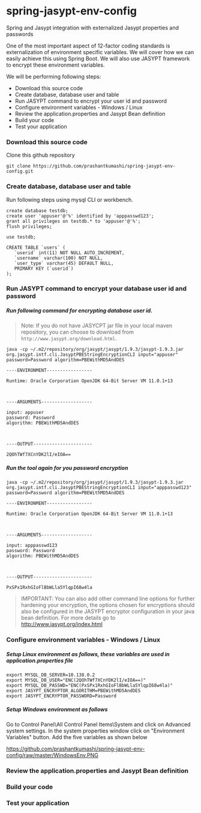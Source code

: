 # spring-jasypt-env-config
Spring and Jasypt integration with externalized Jasypt properties and passwords

One of the most important aspect of 12-factor coding standards is externalization of environment specific variables. We will cover how we can easily achieve this using Spring Boot. We will also use JASYPT framework to encrypt these environment variables. 

We will be performing following steps:
- Download this source code 
- Create database, database user and table 
- Run JASYPT command to encrypt your user id and password 
- Configure environment variables - Windows / Linux 
- Review the application.properties and Jasypt Bean definition 
- Build your code 
- Test your application 

### Download this source code 
Clone this github repository 
```
git clone https://github.com/prashantkumashi/spring-jasypt-env-config.git 
```
### Create database, database user and table 
Run following steps using mysql CLI or workbench. 
```
create database testdb;
create user 'appuser'@'%' identified by 'apppasswd123';
grant all privileges on testdb.* to 'appuser'@'%';
flush privileges;

use testdb;

CREATE TABLE `users` (
   `userid` int(11) NOT NULL AUTO_INCREMENT,
   `username` varchar(100) NOT NULL,
   `user_type` varchar(45) DEFAULT NULL,
   PRIMARY KEY (`userid`)
);
```
### Run JASYPT command to encrypt your database user id and password 
##### Run following command for encrypting database user id. 
> Note: If you do not have JASYCPT jar file in your local maven repository, you can choose to download from ```http://www.jasypt.org/download.html```. 

```
java -cp ~/.m2/repository/org/jasypt/jasypt/1.9.3/jasypt-1.9.3.jar  org.jasypt.intf.cli.JasyptPBEStringEncryptionCLI input="appuser" password=Password algorithm=PBEWithMD5AndDES

----ENVIRONMENT-----------------

Runtime: Oracle Corporation OpenJDK 64-Bit Server VM 11.0.1+13



----ARGUMENTS-------------------

input: appuser
password: Password
algorithm: PBEWithMD5AndDES



----OUTPUT----------------------

2QOhTWf7XCnYDK2lI/eIOA==
```

##### Run the tool again for you password encryption 
```
java -cp ~/.m2/repository/org/jasypt/jasypt/1.9.3/jasypt-1.9.3.jar  org.jasypt.intf.cli.JasyptPBEStringEncryptionCLI input="apppasswd123" password=Password algorithm=PBEWithMD5AndDES

----ENVIRONMENT-----------------

Runtime: Oracle Corporation OpenJDK 64-Bit Server VM 11.0.1+13



----ARGUMENTS-------------------

input: apppasswd123
password: Password
algorithm: PBEWithMD5AndDES



----OUTPUT----------------------

PxSPx1RxhGIoFlBbWLla5YlqpI68w4la
``` 

> IMPORTANT: You can also add other command line options for further hardening your encryption, the options chosen for encryptions should also be configured in the JASYPT encryptor configuration in your java bean definition. For more details go to http://www.jasypt.org/index.html 

### Configure environment variables - Windows / Linux 
##### Setup Linux environment as follows, these variables are used in application.properties file
```
export MYSQL_DB_SERVER=10.138.0.2
export MYSQL_DB_USER="ENC(2QOhTWf7XCnYDK2lI/eIOA==)"
export MYSQL_DB_PASSWD="ENC(PxSPx1RxhGIoFlBbWLla5YlqpI68w4la)"
export JASYPT_ENCRYPTOR_ALGORITHM=PBEWithMD5AndDES
export JASYPT_ENCRYPTOR_PASSWORD=Password
```
##### Setup Windows environment as follows 
Go to Control Panel\All Control Panel Items\System and click on Advanced system settings. In the system properties window click on "Environment Variables" button. Add the five variables as shown below

https://github.com/prashantkumashi/spring-jasypt-env-config/raw/master/WindowsEnv.PNG

### Review the application.properties and Jasypt Bean definition 
### Build your code 
### Test your application 
